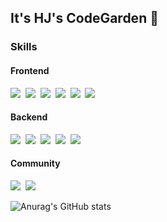 ## It's HJ's CodeGarden 👋

### Skills
#### Frontend
<img src="https://img.shields.io/badge/javascript-F7DF1E?style=flat-square&logo=Javascript&logoColor=white"/>&nbsp; <img src="https://img.shields.io/badge/react-61DAFB?style=flat-square&logo=React&logoColor=white"/>&nbsp; <img src="https://img.shields.io/badge/typescript-3178C6?style=flat-square&logo=Typescript&logoColor=white"/>&nbsp; <img src="https://img.shields.io/badge/html5-E34F26?style=flat-square&logo=Html5&logoColor=white"/>&nbsp; <img src="https://img.shields.io/badge/css3-1572B6?style=flat-square&logo=Css3&logoColor=white"/>&nbsp; <img src="https://img.shields.io/badge/sass-CC6699?style=flat-square&logo=Sass&logoColor=white"/>

#### Backend
<img src="https://img.shields.io/badge/java-6DB33F?style=flat-square&logo=Java&logoColor=white"/>&nbsp; <img src="https://img.shields.io/badge/spring-6DB33F?style=flat-square&logo=Spring&logoColor=white"/>&nbsp; <img src="https://img.shields.io/badge/springboot-6DB33F?style=flat-square&logo=Springboot&logoColor=white"/>&nbsp; <img src="https://img.shields.io/badge/oracle-F80000?style=flat-square&logo=Oracle&logoColor=white"/>&nbsp; <img src="https://img.shields.io/badge/mariadb-003545?style=flat-square&logo=Mariadb&logoColor=white"/>

#### Community
<img src="https://img.shields.io/badge/github-181717?style=flat-square&logo=Github&logoColor=white"/>&nbsp; <img src="https://img.shields.io/badge/notion-000000?style=flat-square&logo=Notion&logoColor=white"/>


![Anurag's GitHub stats](https://github-readme-stats.vercel.app/api?username=Helina0610&show_icons=true&theme=buefy)


<!--
**Helina0610/Helina0610** is a ✨ _special_ ✨ repository because its `README.md` (this file) appears on your GitHub profile.

Here are some ideas to get you started:

- 🔭 I’m currently working on ...
- 🌱 I’m currently learning ...
- 👯 I’m looking to collaborate on ...
- 🤔 I’m looking for help with ...
- 💬 Ask me about ...
- 📫 How to reach me: ...
- 😄 Pronouns: ...
- ⚡ Fun fact: ...
-->
